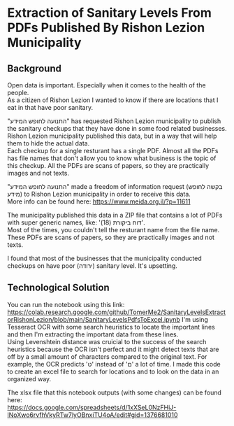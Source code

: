 # Extraction of Sanitary Levels From PDFs Published By Rishon Lezion Municipality
## Background
Open data is important. Especially when it comes to the health of the people. <br/>
As a citizen of Rishon Lezion I wanted to know if there are locations that I eat in that have poor sanitary. <br/>

"התנועה לחופש המידע" has requested Rishon Lezion municipality to publish the sanitary checkups that they have done in some food related businesses. <br/>
Rishon Lezion municipality published this data, but in a way that will help them to hide the actual data. <br/>
Each checkup for a single resturant has a single PDF. Almost all the PDFs has file names that don't allow you to know what business is the topic of this checkup. All the PDFs are scans of papers, so they are practically images and not texts. <br/>

"התנועה לחופש המידע" made a freedom of information request (בקשה לחופש מידע) to Rishon Lezion municipality in order to receive this data. <br/>
More info can be found here: https://www.meida.org.il/?p=11611 <br/>

The municipality published this data in a ZIP file that contains a lot of PDFs with super generic names, like: 'דוח ביקורת (18)'. <br/>
Most of the times, you couldn't tell the resturant name from the file name. These PDFs are scans of papers, so they are practically images and not texts. <br/>

I found that most of the businesses that the municipality conducted checkups on have poor (ירודה) sanitary level. It's upsetting.

## Technological Solution
You can run the notebook using this link: <br/>
https://colab.research.google.com/github/TomerMe2/SanitaryLevelsExtractorRishonLezion/blob/main/SanitaryLevelsPdfsToExcel.ipynb
I'm using Tesseract OCR with some search heuristics to locate the important lines and then I'm extracting the important data from these lines. <br/>
Using Levenshtein distance was cruicial to the success of the search heuristics because the OCR isn't perfect and it might detect texts that are off by a small amount of characters compared to the original text. For example, the OCR predicts 'ט' instead of 'ם' a lot of time.
I made this code to create an excel file to search for locations and to look on the data in an organized way. <br/>

The xlsx file that this notebook outputs (with some changes) can be found here: <br/>
https://docs.google.com/spreadsheets/d/1xXSeL0NzFHiJ-lNoXwo6rvfhVkyRTw7lyOBnxiTU4oA/edit#gid=1376681010
